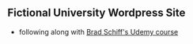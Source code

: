 ## Fictional University Wordpress Site

- following along with [Brad Schiff's Udemy course](https://www.udemy.com/course/become-a-wordpress-developer-php-javascript)
